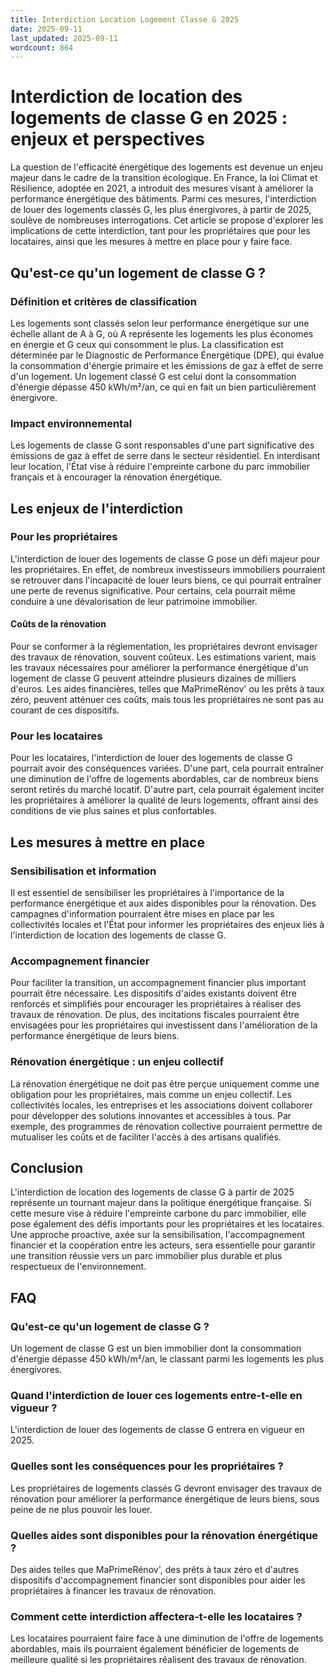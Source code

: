 ```yaml
---
title: Interdiction Location Logement Classe G 2025
date: 2025-09-11
last_updated: 2025-09-11
wordcount: 864
---
```


# Interdiction de location des logements de classe G en 2025 : enjeux et perspectives

La question de l'efficacité énergétique des logements est devenue un enjeu majeur dans le cadre de la transition écologique. En France, la loi Climat et Résilience, adoptée en 2021, a introduit des mesures visant à améliorer la performance énergétique des bâtiments. Parmi ces mesures, l'interdiction de louer des logements classés G, les plus énergivores, à partir de 2025, soulève de nombreuses interrogations. Cet article se propose d'explorer les implications de cette interdiction, tant pour les propriétaires que pour les locataires, ainsi que les mesures à mettre en place pour y faire face.

## Qu'est-ce qu'un logement de classe G ?

### Définition et critères de classification

Les logements sont classés selon leur performance énergétique sur une échelle allant de A à G, où A représente les logements les plus économes en énergie et G ceux qui consomment le plus. La classification est déterminée par le Diagnostic de Performance Énergétique (DPE), qui évalue la consommation d'énergie primaire et les émissions de gaz à effet de serre d'un logement. Un logement classé G est celui dont la consommation d'énergie dépasse 450 kWh/m²/an, ce qui en fait un bien particulièrement énergivore.

### Impact environnemental

Les logements de classe G sont responsables d'une part significative des émissions de gaz à effet de serre dans le secteur résidentiel. En interdisant leur location, l'État vise à réduire l'empreinte carbone du parc immobilier français et à encourager la rénovation énergétique.

## Les enjeux de l'interdiction

### Pour les propriétaires

L'interdiction de louer des logements de classe G pose un défi majeur pour les propriétaires. En effet, de nombreux investisseurs immobiliers pourraient se retrouver dans l'incapacité de louer leurs biens, ce qui pourrait entraîner une perte de revenus significative. Pour certains, cela pourrait même conduire à une dévalorisation de leur patrimoine immobilier.

#### Coûts de la rénovation

Pour se conformer à la réglementation, les propriétaires devront envisager des travaux de rénovation, souvent coûteux. Les estimations varient, mais les travaux nécessaires pour améliorer la performance énergétique d'un logement de classe G peuvent atteindre plusieurs dizaines de milliers d'euros. Les aides financières, telles que MaPrimeRénov' ou les prêts à taux zéro, peuvent atténuer ces coûts, mais tous les propriétaires ne sont pas au courant de ces dispositifs.

### Pour les locataires

Pour les locataires, l'interdiction de louer des logements de classe G pourrait avoir des conséquences variées. D'une part, cela pourrait entraîner une diminution de l'offre de logements abordables, car de nombreux biens seront retirés du marché locatif. D'autre part, cela pourrait également inciter les propriétaires à améliorer la qualité de leurs logements, offrant ainsi des conditions de vie plus saines et plus confortables.

## Les mesures à mettre en place

### Sensibilisation et information

Il est essentiel de sensibiliser les propriétaires à l'importance de la performance énergétique et aux aides disponibles pour la rénovation. Des campagnes d'information pourraient être mises en place par les collectivités locales et l'État pour informer les propriétaires des enjeux liés à l'interdiction de location des logements de classe G.

### Accompagnement financier

Pour faciliter la transition, un accompagnement financier plus important pourrait être nécessaire. Les dispositifs d'aides existants doivent être renforcés et simplifiés pour encourager les propriétaires à réaliser des travaux de rénovation. De plus, des incitations fiscales pourraient être envisagées pour les propriétaires qui investissent dans l'amélioration de la performance énergétique de leurs biens.

### Rénovation énergétique : un enjeu collectif

La rénovation énergétique ne doit pas être perçue uniquement comme une obligation pour les propriétaires, mais comme un enjeu collectif. Les collectivités locales, les entreprises et les associations doivent collaborer pour développer des solutions innovantes et accessibles à tous. Par exemple, des programmes de rénovation collective pourraient permettre de mutualiser les coûts et de faciliter l'accès à des artisans qualifiés.

## Conclusion

L'interdiction de location des logements de classe G à partir de 2025 représente un tournant majeur dans la politique énergétique française. Si cette mesure vise à réduire l'empreinte carbone du parc immobilier, elle pose également des défis importants pour les propriétaires et les locataires. Une approche proactive, axée sur la sensibilisation, l'accompagnement financier et la coopération entre les acteurs, sera essentielle pour garantir une transition réussie vers un parc immobilier plus durable et plus respectueux de l'environnement.

## FAQ

### Qu'est-ce qu'un logement de classe G ?

Un logement de classe G est un bien immobilier dont la consommation d'énergie dépasse 450 kWh/m²/an, le classant parmi les logements les plus énergivores.

### Quand l'interdiction de louer ces logements entre-t-elle en vigueur ?

L'interdiction de louer des logements de classe G entrera en vigueur en 2025.

### Quelles sont les conséquences pour les propriétaires ?

Les propriétaires de logements classés G devront envisager des travaux de rénovation pour améliorer la performance énergétique de leurs biens, sous peine de ne plus pouvoir les louer.

### Quelles aides sont disponibles pour la rénovation énergétique ?

Des aides telles que MaPrimeRénov', des prêts à taux zéro et d'autres dispositifs d'accompagnement financier sont disponibles pour aider les propriétaires à financer les travaux de rénovation.

### Comment cette interdiction affectera-t-elle les locataires ?

Les locataires pourraient faire face à une diminution de l'offre de logements abordables, mais ils pourraient également bénéficier de logements de meilleure qualité si les propriétaires réalisent des travaux de rénovation.